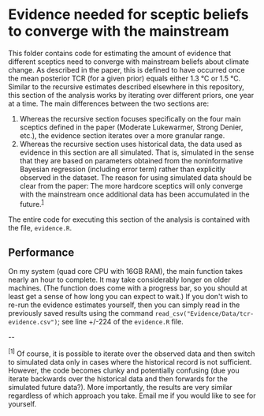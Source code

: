 # Evidence needed for sceptic beliefs to converge with the mainstream

This folder contains code for estimating the amount of evidence that different sceptics need to converge with mainstream beliefs about climate change. As described in the paper, this is defined to have occurred once the mean posterior TCR (for a given prior) equals either 1.3 &deg;C or 1.5 &deg;C. Similar to the recursive estimates described elsewhere in this repository, this section of the analysis works by iterating over different priors, one year at a time. The main differences between the two sections are:

1. Whereas the recursive section focuses specifically on the four main sceptics defined in the paper (Moderate Lukewarmer, Strong Denier, etc.), the evidence section iterates over a more granular range.
2. Whereas the recursive section uses historical data, the data used as evidence in this section are all simulated. That is, simulated in the sense that they are based on parameters obtained from the noninformative Bayesian regression (including error term) rather than explicitly observed in the dataset. The reason for using simulated data should be clear from the paper: The more hardcore sceptics will only converge with the mainstream once additional data has been accumulated in the future.<sup>[1](#myfootnote1)</sup>

The entire code for executing this section of the analysis is contained with the file, `evidence.R`.

## Performance
 On my system (quad core CPU with 16GB RAM), the main function takes nearly an hour to complete. It may take considerably longer on older machines. (The function does come with a progress bar, so you should at least get a sense of how long you can expect to wait.) If you don't wish to re-run the evidence estimates yourself, then you can simply read in the previously saved results using the command `read_csv("Evidence/Data/tcr-evidence.csv")`; see line +/-224 of the `evidence.R` file.

 --

<a name="myfootnote1"><sup>[1]</sup></a> Of course, it is possible to iterate over the observed data and then switch to simulated data only in cases where the historical record is not sufficient. However, the code becomes clunky and potentially confusing (due you iterate backwards over the historical data and then forwards for the simulated future data?). More importantly, the results are very similar regardless of which approach you take. Email me if you would like to see for yourself.
